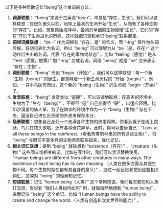 以下是多种帮助记忆“being”这个单词的方法：
1. **词源联想**： “being”来源于古英语“bēon”，本意是“存在，生长”。我们可以这样联想：在很久很久以前，地球上最初的生命开始“生长”，从而有了各种生物的“存在”。比如，想象原始海洋中，最初的单细胞生物慢慢“生长”，它们的“存在”开启了生命进化的历程，这样就把词源和单词“being”联系起来。
2. **词根词缀联想**： “be -” 作为词根有 “存在，是” 的含义，而 “-ing” 常作为名词后缀，将动词转化为名词。所以 “being” 可以理解为从 “be（是，存在）” 这个动作衍生出的名词，代表 “存在的事物或状态” 。比如 “feeling（感觉）” 是从 “feel（感觉，触摸）” 加 “-ing” 变成名词，同理 “being” 就是 “be” 变来表示 “存在；生物” 。 
3. **词形联想**： “being” 形似 “begin（开始）” ，我们可以这样联想：每一个新 “生物（being）” 的诞生，都意味着一个新生命历程的 “开始（begin）” 。例如，一只小鸟破壳而出，这个新的 “being（生物）” 的生命就 “begin（开始）” 了。 
4. **发音联想**： “being” 发音类似 “逼硬” ，可以诙谐地联想：在恶劣的环境中，生物为了 “生存（being）” ，不得不 “逼” 自己变得坚 “硬” ，以适应环境。比如沙漠里的仙人掌，为了在缺水的环境中作为一个 “being（生物）” 存在下去，逼迫自己进化出坚硬的外皮来保存水分。 
5. **场景联想**：想象自己身处一个充满各种生物的热带雨林。你看到猴子在树上跳跃，鸟儿在枝头歌唱，还有各种奇花异草。此时，你可以告诉自己：“Look at all these beings in the rainforest.（看看热带雨林里的所有这些生物）” ，将 “being” 与眼前丰富多样的生物场景联系起来，强化记忆。 
6. **相关词汇联想**：提到 “being” 就联想到 “existence（存在）” 、“creature（生物）” 这些同义或相关的词。比如在写作时，我们可以灵活替换使用， “Human beings are different from other creatures in many ways. The existence of each being has its own meaning.（人类在很多方面与其他生物不同。每个生物的存在都有其自身的意义）” ，通过一起记忆和使用这些相关词汇，加深对 “being” 的理解和记忆。 
7. **短语联想**：记住 “human being（人类）” 这个常用短语。我们每天都在和人类打交道，当说到 “我们人类如何如何” 时，就很自然地想到 “human being” ，进而记住 “being” 这个单词。比如 “Human beings have the ability to create and change the world.（人类有创造和改变世界的能力）”  。 